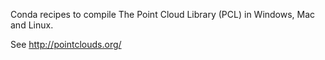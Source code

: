 Conda recipes to compile The Point Cloud Library (PCL) in Windows,
Mac and Linux.

See http://pointclouds.org/
